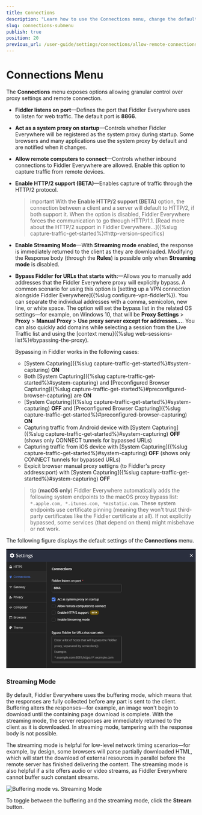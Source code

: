 ```yaml
---
title: Connections
description: "Learn how to use the Connections menu, change the default proxy port, and allow remote connections in the Fiddler Everywhere web-debugging HTTP-proxy client."
slug: connections-submenu
publish: true
position: 20
previous_url: /user-guide/settings/connections/allow-remote-connections
---
```


# Connections Menu

The **Connections** menu exposes options allowing granular control over proxy settings and remote connection.

- **Fiddler listens on port**&mdash;Defines the port that Fiddler Everywhere uses to listen for web traffic. The default port is **8866**.

- **Act as a system proxy on startup**&mdash;Controls whether Fiddler Everywhere will be registered as the system proxy during startup. Some browsers and many applications use the system proxy by default and are notified when it changes.

- **Allow remote computers to connect**&mdash;Controls whether inbound connections to Fiddler Everywhere are allowed. Enable this option to capture traffic from remote devices.

- **Enable HTTP/2 support (BETA)**&mdash;Enables capture of traffic through the HTTP/2 protocol. 

    >important With the **Enable HTTP/2 support (BETA)** option, the connection between a client and a server will default to HTTP/2, if both support it. When the option is disabled, Fiddler Everywhere forces the communication to go through HTTP/1.1. [Read more about the HTTP/2 support in Fiddler Everywhere...]({%slug capture-traffic-get-started%}#http-version-specifics)

- **Enable Streaming Mode**&mdash;With **Streaming mode** enabled, the response is immediately returned to the client as they are downloaded. Modifying the Response body (through the **Rules**) is possible only when **Streaming mode** is disabled.

- **Bypass Fiddler for URLs that starts with:**&mdash;Allows you to manually add addresses that the Fiddler Everywhere proxy will explicitly bypass.
    A common scenario for using this option is [setting up a VPN connection alongside Fiddler Everywhere]({%slug configure-vpn-fiddler%}). You can separate the individual addresses with a comma, semicolon, new line, or white space. The option will set the bypass list in the related OS settings&mdash;for example, on Windows 10, that will be **Proxy Settings** > **Proxy** > **Manual Proxy** > **Use proxy server except for addresses...**. You can also quickly add domains while selecting a session from the Live Traffic list and using the [context menu]({%slug web-sessions-list%}#bypassing-the-proxy).

    Bypassing in Fiddler works in the following cases:

    - [System Capturing]({%slug capture-traffic-get-started%}#system-capturing) **ON**
    - Both [System Capturing]({%slug capture-traffic-get-started%}#system-capturing) and [Preconfigured Browser Capturing]({%slug capture-traffic-get-started%}#preconfigured-browser-capturing) are **ON**
    - [System Capturing]({%slug capture-traffic-get-started%}#system-capturing) **OFF** and [Preconfigured Browser Capturing]({%slug capture-traffic-get-started%}#preconfigured-browser-capturing) **ON**
    - Capturing traffic from Android device with [System Capturing]({%slug capture-traffic-get-started%}#system-capturing) **OFF** (shows only CONNECT tunnels for bypassed URLs)
    - Capturing traffic from iOS device with [System Capturing]({%slug capture-traffic-get-started%}#system-capturing) **OFF** (shows only CONNECT tunnels for bypassed URLs)
    - Expicit browser manual proxy settigns (to Fiddler's proxy address:port) with [System Capturing]({%slug capture-traffic-get-started%}#system-capturing) **OFF**

    >tip (**macOS only**) Fiddler Everywhere automatically adds the following system endpoints to the macOS proxy bypass list: `*.apple.com, *.itunes.com, *mzstatic.com`. These system endpoints use certificate pinning (meaning they won't trust third-party certificates like the Fiddler certificate at all). If not explicitly bypassed, some services (that depend on them) might misbehave or not work.

The following figure displays the default settings of the **Connections** menu.

![Act as a system proxy on startup setting](../../images/settings/settings-connections.png)


### Streaming Mode

By default, Fiddler Everywhere uses the buffering mode, which means that the responses are fully collected before any part is sent to the client. Buffering alters the responses&mdash;for example, an image won't begin to download until the containing page download is complete. With the streaming mode, the server responses are immediately returned to the client as it is downloaded. In streaming mode, tampering with the response body is not possible.

The streaming mode is helpful for low-level network timing scenarios&mdash;for example, by design, some browsers will parse partially downloaded HTML, which will start the download of external resources in parallel before the remote server has finished delivering the content. The streaming mode is also helpful if a site offers audio or video streams, as Fiddler Everywhere cannot buffer such constant streams.

![Buffering mode vs. Streaming Mode](../../images/livetraffic/websessions/websessions-toolbar-streaming-mode.png)

To toggle between the buffering and the streaming mode, click the **Stream** button.